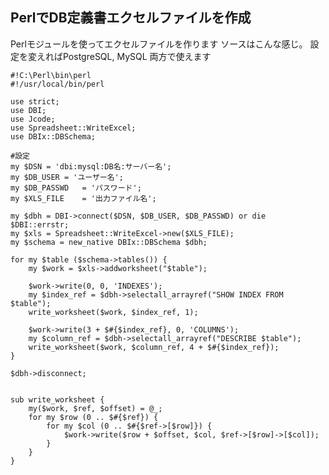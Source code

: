 <!--
title:   Perl DB定義書出力プログラム
tags:    MySQL,Perl,postgerSQL
id:      fc18a6b15fa4c633efcb
private: false
-->
## PerlでDB定義書エクセルファイルを作成
Perlモジュールを使ってエクセルファイルを作ります
ソースはこんな感じ。
設定を変えればPostgreSQL, MySQL 両方で使えます

```
#!C:\Perl\bin\perl
#!/usr/local/bin/perl

use strict;
use DBI;
use Jcode;
use Spreadsheet::WriteExcel;
use DBIx::DBSchema;

#設定
my $DSN	= 'dbi:mysql:DB名:サーバー名';
my $DB_USER = 'ユーザー名';
my $DB_PASSWD	= 'パスワード';
my $XLS_FILE	= '出力ファイル名';

my $dbh = DBI->connect($DSN, $DB_USER, $DB_PASSWD) or die $DBI::errstr;
my $xls = Spreadsheet::WriteExcel->new($XLS_FILE);
my $schema = new_native DBIx::DBSchema $dbh;

for my $table ($schema->tables()) {
    my $work = $xls->addworksheet("$table");
    
    $work->write(0, 0, 'INDEXES');
    my $index_ref = $dbh->selectall_arrayref("SHOW INDEX FROM $table");
    write_worksheet($work, $index_ref, 1);
    
    $work->write(3 + $#{$index_ref}, 0, 'COLUMNS');
    my $column_ref = $dbh->selectall_arrayref("DESCRIBE $table");
    write_worksheet($work, $column_ref, 4 + $#{$index_ref});
}

$dbh->disconnect;


sub write_worksheet {
    my($work, $ref, $offset) = @_;
    for my $row (0 .. $#{$ref}) {
        for my $col (0 .. $#{$ref->[$row]}) {
            $work->write($row + $offset, $col, $ref->[$row]->[$col]);
        }
    }
}
```